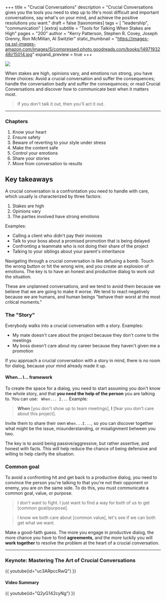 +++
title = "Crucial Conversations"
description = "Crucial Conversations gives you the tools you need to step up to life's most difficult and important conversations, say what's on your mind, and achieve the positive resolutions you want."
draft = false
[taxonomies]
tags = [ "leadership", "communication" ]
[extra]
subtitle = "Tools for Talking When Stakes are High"
pages = "200"
author = "Kerry Patterson, Stephen R. Covey, Joseph Grenny, Ron McMillan, Al Switzler"
static_thumbnail = "https://images-na.ssl-images-amazon.com/images/S/compressed.photo.goodreads.com/books/1497193248i/15014.jpg"
expand_preview = true
+++

<img border="0" src="https://images-na.ssl-images-amazon.com/images/S/compressed.photo.goodreads.com/books/1497193248i/15014.jpg" >

When stakes are high, opinions vary, and emotions run strong, you have three choices: Avoid a crucial conversation and suffer the consequences; handle the conversation badly and suffer the consequences; or read Crucial Conversations and discover how to communicate best when it matters most.

<!-- more -->

> If you don't talk it out, then you'll act it out.

---

### Chapters

1. Know your heart
2. Ensure safety
3. Beware of reverting to your style under stress
4. Make the content safe
5. Control your emotions
6. Share your stories
7. Move from conversation to results

## Key takeaways

A crucial conversation is a confrontation you need to handle with care, which usually is characterized by three factors: 
1. Stakes are high
2. Opinions vary
3. The parties involved have strong emotions

Examples:

- Calling a client who didn't pay their invoices
- Talk to your boss about a promised promotion that is being delayed
- Confronting a teammate who is not doing their share of the project
- Talking to your siblings about your parent's inheritance

Navigating through a crucial conversation is like defusing a bomb. Touch the wrong button or hit the wrong wire, and you create an explosion of emotions. The key is to have an honest and productive dialog to work out the situation.

These are unplanned conversations, and we tend to avoid them because we believe that we are going to make it worse. We tend to react negatively because we are humans, and human beings "behave their worst at the most critical moments."

### The "Story"

Everybody walks into a crucial conversation with a story. Examples:

- My mate doesn't care about the project because they don't come to the meetings
- My boss doesn't care about my career because they haven't given me a promotion

If you approach a crucial conversation with a story in mind, there is no room for dialog, because your mind already made it up.

#### When... I... framework

To create the space for a dialog, you need to start assuming you don't know the whole story, and that **you need the help of the person** you are talking to. You can use: ` When... I...` Example:

> **When** [you don't show up to team meetings], 
> **I** [fear you don't care about this project].

Invite them to share their own `When...I...`, so you can discover together what might be the issue, misunderstanding, or misalignment between you two.

The key is to avoid being passive/aggressive, but rather assertive, and honest with facts. This will help reduce the chance of being defensive and willing to help clarify the situation.

### Common goal

To avoid a confronting hit and get back to a productive dialog, you need to convince the person you're talking to that you're not their opponent or enemy, you are on the same side. To do this, you must communicate a common goal, value, or purpose.

> I don't want to fight. I just want to find a way for both of us to get [common goal/purpose].

> I know we both care about [common value], let's see if we can both get what we want.

Make a good-faith guess. The more you engage in productive dialog, the more chance you have to find **agreements**, and the more luckily you will **work together** to resolve the problem at the heart of a crucial conversation.

---

### Keynote: Mastering The Art of Crucial Conversations

{{ youtube(id="uc3ARpccRwQ") }}

#### Video Summary

{{ youtube(id="Q2yG142cyNg") }}
